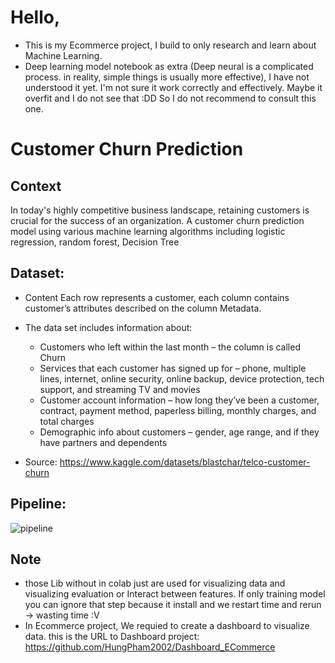 # Hello, 
- This is my Ecommerce project, I build to only research and learn about Machine Learning.
- Deep learning model notebook as extra (Deep neural is a complicated process. in reality, simple things is usually more effective), I have not understood it yet. I'm not sure it work correctly and effectively. Maybe it overfit and I do not see that :DD So I do not recommend to consult this one.
# Customer Churn Prediction 
## Context
In today's highly competitive business landscape, retaining customers is crucial for the success of an organization. A customer churn prediction model using various machine learning algorithms including logistic regression, random forest, Decision Tree
## Dataset: 
  - Content
Each row represents a customer, each column contains customer’s attributes described on the column Metadata.

  - The data set includes information about:
    + Customers who left within the last month – the column is called Churn
    + Services that each customer has signed up for – phone, multiple lines, internet, online security, online backup, device protection, tech support, and streaming TV and movies
    + Customer account information – how long they’ve been a customer, contract, payment method, paperless billing, monthly charges, and total charges
    + Demographic info about customers – gender, age range, and if they have partners and dependents
  - Source: https://www.kaggle.com/datasets/blastchar/telco-customer-churn
## Pipeline:
![pipeline](https://drive.google.com/uc?export=view&id=1PM7_tyPj0Jovt3QpaPhnbbPiHM1KZV2G)
## Note
+ those Lib without in colab just are used for visualizing data and visualizing evaluation or Interact between features. If only training model you can ignore that step because it install and we restart time and rerun -> wasting time :V
+ In Ecommerce project, We requied to create a dashboard to visualize data. this is the URL to Dashboard project: https://github.com/HungPham2002/Dashboard_ECommerce
